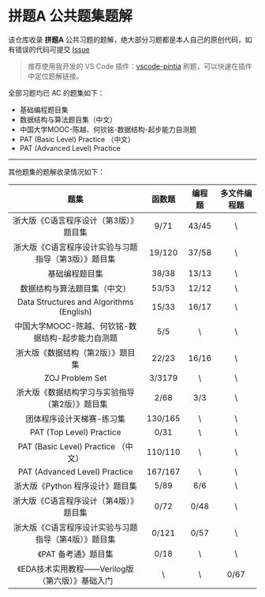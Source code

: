 # 拼题A 公共题集题解

该仓库收录 **拼题A** 公共习题的题解，绝大部分习题都是本人自己的原创代码，如有错误的代码可提交 [Issue](https://github.com/jinzcdev/PTA/issues)

> 推荐使用我开发的 VS Code 插件：[vscode-pintia](https://github.com/jinzcdev/vscode-pintia) 刷题，可以快速在插件中定位题解链接。

全部习题均已 AC 的题集如下：

- 基础编程题目集
- 数据结构与算法题目集（中文）
- 中国大学MOOC-陈越、何钦铭-数据结构-起步能力自测题
- PAT (Basic Level) Practice （中文）
- PAT (Advanced Level) Practice

---

其他题集的题解收录情况如下：

| 题集 | 函数题 | 编程题 | 多文件编程题 |
| :-: | :-: | :-: | :-: |
| 浙大版《C语言程序设计（第3版）》题目集 | 9/71 | 43/45 | \\ |
| 浙大版《C语言程序设计实验与习题指导（第3版）》题目集 | 19/120 | 37/58 | \\ |
| 基础编程题目集 | 38/38 | 13/13 | \\ |
| 数据结构与算法题目集（中文） | 53/53 | 12/12 | \\ |
| Data Structures and Algorithms (English) | 15/33 | 16/17 | \\ |
| 中国大学MOOC-陈越、何钦铭-数据结构-起步能力自测题 | 5/5 | \\ | \\ |
| 浙大版《数据结构（第2版）》题目集 | 22/23 | 16/16 | \\ |
| ZOJ Problem Set | 3/3179 | \\ | \\ |
| 浙大版《数据结构学习与实验指导（第2版）》题目集 | 2/68 | 3/3 | \\ |
| 团体程序设计天梯赛-练习集 | 130/165 | \\ | \\ |
| PAT (Top Level) Practice | 0/31 | \\ | \\ |
| PAT (Basic Level) Practice （中文） | 110/110 | \\ | \\ |
| PAT (Advanced Level) Practice | 167/167 | \\ | \\ |
| 浙大版《Python 程序设计》题目集 | 5/89 | 6/6 | \\ |
| 浙大版《C语言程序设计（第4版）》题目集 | 0/72 | 0/48 | \\ |
| 浙大版《C语言程序设计实验与习题指导（第4版）》题目集 | 0/121 | 0/57 | \\ |
| 《PAT 备考通》题目集 | 0/18 | \\ | \\ |
| 《EDA技术实用教程——Verilog版（第六版）》基础入门 | \\ | \\ | 0/67 |
